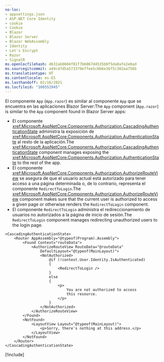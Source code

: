```yaml
---
no-loc:
- appsettings.json
- ASP.NET Core Identity
- cookie
- Cookie
- Blazor
- Blazor Server
- Blazor WebAssembly
- Identity
- Let's Encrypt
- Razor
- SignalR
ms.openlocfilehash: d632ab0604f81f7b6067d4535b0f5da0afe2e0ad
ms.sourcegitcommit: a49c47d5a573379effee5c6b6e36f5c302aa756b
ms.translationtype: HT
ms.contentlocale: es-ES
ms.lasthandoff: 02/16/2021
ms.locfileid: "100552945"
---
```

<span data-ttu-id="ebe9a-101">El componente `App` (`App.razor`) es similar al componente `App` que se encuentra en las aplicaciones Blazor Server:</span><span class="sxs-lookup"><span data-stu-id="ebe9a-101">The `App` component (`App.razor`) is similar to the `App` component found in Blazor Server apps:</span></span>

* <span data-ttu-id="ebe9a-102">El componente <xref:Microsoft.AspNetCore.Components.Authorization.CascadingAuthenticationState> administra la exposición de <xref:Microsoft.AspNetCore.Components.Authorization.AuthenticationState> al resto de la aplicación.</span><span class="sxs-lookup"><span data-stu-id="ebe9a-102">The <xref:Microsoft.AspNetCore.Components.Authorization.CascadingAuthenticationState> component manages exposing the <xref:Microsoft.AspNetCore.Components.Authorization.AuthenticationState> to the rest of the app.</span></span>
* <span data-ttu-id="ebe9a-103">El componente <xref:Microsoft.AspNetCore.Components.Authorization.AuthorizeRouteView> se asegura de que el usuario actual está autorizado para tener acceso a una página determinada o, de lo contrario, representa el componente `RedirectToLogin`.</span><span class="sxs-lookup"><span data-stu-id="ebe9a-103">The <xref:Microsoft.AspNetCore.Components.Authorization.AuthorizeRouteView> component makes sure that the current user is authorized to access a given page or otherwise renders the `RedirectToLogin` component.</span></span>
* <span data-ttu-id="ebe9a-104">El componente `RedirectToLogin` administra el redireccionamiento de usuarios no autorizados a la página de inicio de sesión.</span><span class="sxs-lookup"><span data-stu-id="ebe9a-104">The `RedirectToLogin` component manages redirecting unauthorized users to the login page.</span></span>

```razor
<CascadingAuthenticationState>
    <Router AppAssembly="@typeof(Program).Assembly">
        <Found Context="routeData">
            <AuthorizeRouteView RouteData="@routeData" 
                DefaultLayout="@typeof(MainLayout)">
                <NotAuthorized>
                    @if (!context.User.Identity.IsAuthenticated)
                    {
                        <RedirectToLogin />
                    }
                    else
                    {
                        <p>
                            You are not authorized to access 
                            this resource.
                        </p>
                    }
                </NotAuthorized>
            </AuthorizeRouteView>
        </Found>
        <NotFound>
            <LayoutView Layout="@typeof(MainLayout)">
                <p>Sorry, there's nothing at this address.</p>
            </LayoutView>
        </NotFound>
    </Router>
</CascadingAuthenticationState>
```

[!include[](../prefer-exact-matches.md)]

